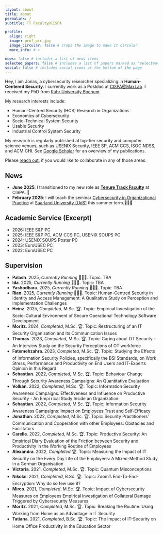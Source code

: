 ```yaml
---
layout: about
title: about
permalink: /
subtitle: TT Faculty@CISPA

profile:
  align: right
  image: prof_pic.jpg
  image_circular: false # crops the image to make it circular
  more_info: # >

news: false # includes a list of news items
selected_papers: false # includes a list of papers marked as "selected={true}"
social: false # includes social icons at the bottom of the page
---
```


Hey, I am Jonas, a cybersecurity researcher specializing in __Human-Centered Security__. I currently work as a Postdoc at [CISPA](https://cispa.de/en)[@MaxLab](https://group.cispa.io/golla). I received my PhD from [Ruhr University Bochum](https://informatik.rub.de/en/).

My research interests include:
* Human-Centred Security (HCS) Research in Organizations
* Economics of Cybersecurity
* Socio-Technical System Security
* Usable Security
* Industrial Control System Security


My research is regularly published at top-tier security and computer science venues, such as USENIX Security, IEEE SP, ACM CCS, ISOC NDSS, and ACM CHI. See [Google Scholar](https://scholar.google.com/citations?user=UvcKg4kAAAAJ) for an overview of my publications.

Please [reach out](mailto:firstname.lastname@cispa.de), if you would like to collaborate in any of those areas.

## News
* __June 2025__: I transitioned to my new role as __[Tenure Track Faculty](https://cispa.de/de/people#faculty)__ at CISPA. 🥳
* __February 2025__: I will teach the seminar [Cybersecurity in Organizational Practice](https://cms.cispa.saarland/orgsec25/) at [Saarland University (UdS)](https://www.uni-saarland.de/en/department/computer-science.html) this summer term.👩🏼‍💻

## Academic Service (Excerpt)
* 2026: IEEE S&P PC 
* 2025: IEEE S&P PC, ACM CCS PC, USENIX SOUPS PC 
* 2024: USENIX SOUPS Poster PC 
* 2023: EuroUSEC PC 
* 2022: EuroUSEC PC


## Supervision
* __Palash__. 2025, _Currently Running_ 👩🏼‍💻. Topic: TBA 
* __Ida__. 2025, _Currently Running_ 👩🏼‍💻. Topic: TBA 
* __Yashodhara__. 2025, _Currently Running_ 👩🏼‍💻. Topic: TBA 
* __Rian__. 2025, _Currently Running_ 👩🏼‍💻. Topic: Human-Centred Security in Identity and Access Management: A Qualitative Study on Perception and Implementation Challenges 
* __Heinz__. 2025, _Completed_, M.Sc. 🏆. Topic: Empirical Investigation of the Socio-Cultural Environment of Secure Operational Technology Software Development 
* __Moritz__. 2024, _Completed_, M.Sc. 🏆. Topic:  Restructuring of an IT Security Organisation and Its Communication Issues 
* __Thomas__. 2023, _Completed_, M.Sc. 🏆. Topic: Caring about OT Security - An Interview Study on the Security Perceptions of OT workforce 
* __Fatemehzahra__. 2023, _Completed_, M.Sc. 🏆. Topic: Studying the Effects of Information Security Policies, specifically the BSI Standards, on Work Stress, Performance and Productivity on End Users and IT-Experts Opinion in this Regard 
* __Sebastian__. 2022, _Completed_, M.Sc. 🏆. Topic: Behaviour Change Through Security Awareness Campaigns: An Quantitative Evaluation 
* __Volkan__. 2022, _Completed_, M.Sc. 🏆. Topic: Information Security Awareness Campaigns: Effectiveness and Influence on Productive Security - An Empi rical Study Inside an Organization 
* __Sebastian__. 2022, _Completed_, M.Sc. 🏆. Topic: Information Security Awareness Campaigns: Impact on Employees Trust and Self-Efficacy 
* __Jonathan__. 2022, _Completed_, M.Sc. 🏆. Topic: Security Practitioners’ Communication and Cooperation with other Employees: Obstacles and Facilitators 
* __Carelle__. 2022, _Completed_, M.Sc. 🏆. Topic: Productive Security: An Empirical Diary Evaluation of the Friction between Security and Productivity in the Working Routine of Employees 
* __Alexandra__. 2022, _Completed_ 🏆. Topic: Measuring the Impact of IT Security on the Every Day Life of the Employees: A Mixed-Method Study In a German Organisation 
* __Victoria__. 2021, _Completed_, M.Sc. 🏆. Topic: Quantum Misconceptions 
* __Nikolai__. 2021, _Completed_, B.Sc. 🏆. Topic: Zoom’s End-To-End-Encryption: Why do so few use it? 
* __Mirco__. 2021, _Completed_, M.Sc. 🏆. Topic: Impact of Cybersecurity Measures on Employees Empirical Investigation of Collateral Damage Triggered by Cybersecurity Measures 
* __Moritz__. 2021, _Completed_, M.Sc. 🏆. Topic: Breaking the Routine: Using Working from Home as an Advantage in IT Security
* __Tatiana__. 2021, _Completed_, B.Sc. 🏆. Topic: The Impact of IT-Security on Home Oﬃce Productivity in the Education Sector
